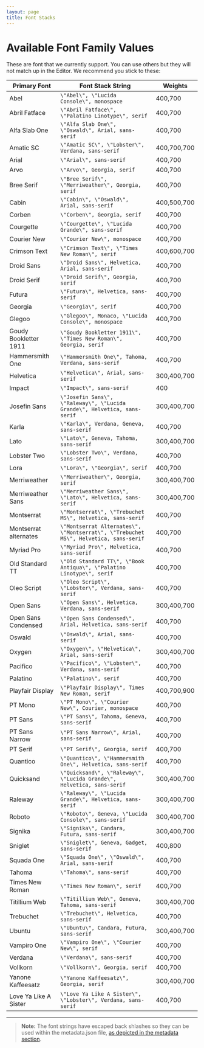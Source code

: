 ```yaml
---
layout: page
title: Font Stacks
---
```


# Available Font Family Values

These are font that we currently support. You can use others but they will not match up in the Editor. We recommend you stick to these:

| Primary Font          | Font Stack String                                                                    | Weights     |
|-----------------------|--------------------------------------------------------------------------------------|-------------|
| Abel                  | `\"Abel\", \"Lucida Console\", monospace                                           ` | 400,700     |
| Abril Fatface         | `\"Abril Fatface\", \"Palatino Linotype\", serif                                   ` | 400,700     |
| Alfa Slab One         | `\"Alfa Slab One\", \"Oswald\", Arial, sans-serif                                  ` | 400,700     |
| Amatic SC             | `\"Amatic SC\", \"Lobster\", Verdana, sans-serif                                   ` | 400,700,700 |
| Arial                 | `\"Arial\", sans-serif                                                             ` | 400,700     |
| Arvo                  | `\"Arvo\", Georgia, serif                                                          ` | 400,700     |
| Bree Serif            | `\"Bree Serif\", \"Merriweather\", Georgia, serif                                  ` | 400,700     |
| Cabin                 | `\"Cabin\", \"Oswald\", Arial, sans-serif                                          ` | 400,500,700 |
| Corben                | `\"Corben\", Georgia, serif                                                        ` | 400,700     |
| Courgette             | `\"Courgette\", \"Lucida Grande\", sans-serif                                      ` | 400,700     |
| Courier New           | `\"Courier New\", monospace                                                        ` | 400,700     |
| Crimson Text          | `\"Crimson Text\", \"Times New Roman\", serif                                      ` | 400,600,700 |
| Droid Sans            | `\"Droid Sans\", Helvetica, Arial, sans-serif                                      ` | 400,700     |
| Droid Serif           | `\"Droid Serif\", Georgia, serif                                                   ` | 400,700     |
| Futura                | `\"Futura\", Helvetica, sans-serif                                                 ` | 400,700     |
| Georgia               | `\"Georgia\", serif                                                                ` | 400,700     |
| Glegoo                | `\"Glegoo\", Monaco, \"Lucida Console\", monospace                                 ` | 400,700     |
| Goudy Bookletter 1911 | `\"Goudy Bookletter 1911\", \"Times New Roman\", Georgia, serif                    ` | 400,700     |
| Hammersmith One       | `\"Hammersmith One\", Tahoma, Verdana, sans-serif                                  ` | 400,700     |
| Helvetica             | `\"Helvetica\", Arial, sans-serif                                                  ` | 300,400,700 |
| Impact                | `\"Impact\", sans-serif                                                            ` | 400         |
| Josefin Sans          | `\"Josefin Sans\", \"Raleway\", \"Lucida Grande\", Helvetica, sans-serif           ` | 300,400,700 |
| Karla                 | `\"Karla\", Verdana, Geneva, sans-serif                                            ` | 400,700     |
| Lato                  | `\"Lato\", Geneva, Tahoma, sans-serif                                              ` | 300,400,700 |
| Lobster Two           | `\"Lobster Two\", Verdana, sans-serif                                              ` | 400,700     |
| Lora                  | `\"Lora\", \"Georgia\", serif                                                      ` | 400,700     |
| Merriweather          | `\"Merriweather\", Georgia, serif                                                  ` | 300,400,700 |
| Merriweather Sans     | `\"Merriweather Sans\", \"Lato\", Helvetica, sans-serif                            ` | 300,400,700 |
| Montserrat            | `\"Montserrat\", \"Trebuchet MS\", Helvetica, sans-serif                           ` | 400,700     |
| Montserrat alternates | `\"Montserrat Alternates\", \"Montserrat\", \"Trebuchet MS\", Helvetica, sans-serif` | 400,700     |
| Myriad Pro            | `\"Myriad Pro\", Helvetica, sans-serif                                             ` | 400,700     |
| Old Standard TT       | `\"Old Standard TT\", \"Book Antiqua\", \"Palatino Linotype\", serif               ` | 400,700     |
| Oleo Script           | `\"Oleo Script\", \"Lobster\", Verdana, sans-serif                                 ` | 400,700     |
| Open Sans             | `\"Open Sans\", Helvetica, Verdana, sans-serif                                     ` | 300,400,700 |
| Open Sans Condensed   | `\"Open Sans Condensed\", Arial, Helvetica, sans-serif                             ` | 400,700     |
| Oswald                | `\"Oswald\", Arial, sans-serif                                                     ` | 400,700     |
| Oxygen                | `\"Oxygen\", \"Helvetica\", Arial, sans-serif                                      ` | 300,400,700 |
| Pacifico              | `\"Pacifico\", \"Lobster\", Verdana, sans-serif                                    ` | 400,700     |
| Palatino              | `\"Palatino\", serif                                                               ` | 400,700     |
| Playfair Display      | `\"Playfair Display\", Times New Roman, serif                                      ` | 400,700,900 |
| PT Mono               | `\"PT Mono\", \"Courier New\", Courier, monospace                                  ` | 400,700     |
| PT Sans               | `\"PT Sans\", Tahoma, Geneva, sans-serif                                           ` | 400,700     |
| PT Sans Narrow        | `\"PT Sans Narrow\", Arial, sans-serif                                             ` | 400,700     |
| PT Serif              | `\"PT Serif\", Georgia, serif                                                      ` | 400,700     |
| Quantico              | `\"Quantico\", \"Hammersmith One\", Helvetica, sans-serif                          ` | 400,700     |
| Quicksand             | `\"Quicksand\", \"Raleway\", \"Lucida Grande\", Helvetica, sans-serif              ` | 300,400,700 |
| Raleway               | `\"Raleway\", \"Lucida Grande\", Helvetica, sans-serif                             ` | 300,400,700 |
| Roboto                | `\"Roboto\", Geneva, \"Lucida Console\", sans-serif                                ` | 300,400,700 |
| Signika               | `\"Signika\", Candara, Futura, sans-serif                                          ` | 300,400,700 |
| Sniglet               | `\"Sniglet\", Geneva, Gadget, sans-serif                                           ` | 400,800     |
| Squada One            | `\"Squada One\", \"Oswald\", Arial, sans-serif                                     ` | 400,700     |
| Tahoma                | `\"Tahoma\", sans-serif                                                            ` | 400,700     |
| Times New Roman       | `\"Times New Roman\", serif                                                        ` | 400,700     |
| Titillium Web         | `\"Titillium Web\", Geneva, Tahoma, sans-serif                                     ` | 300,400,700 |
| Trebuchet             | `\"Trebuchet\", Helvetica, sans-serif                                              ` | 400,700     |
| Ubuntu                | `\"Ubuntu\", Candara, Futura, sans-serif                                           ` | 300,400,700 |
| Vampiro One           | `\"Vampiro One\", \"Courier New\", serif                                           ` | 400,700     |
| Verdana               | `\"Verdana\", sans-serif                                                           ` | 400,700     |
| Vollkorn              | `\"Vollkorn\", Georgia, serif                                                      ` | 400,700     |
| Yanone Kaffeesatz     | `\"Yanone Kaffeesatz\", Georgia, serif                                             ` | 300,400,700 |
| Love Ya Like A Sister | `\"Love Ya Like A Sister\", \"Lobster\", Verdana, sans-serif                       ` | 400,700     |

---

> **Note:** The font strings have escaped back shlashes so they can be used within the metadata.json file, [as depicted in the metadata section](/templating/metadata/#the-advanced-metadatajson-example-file).